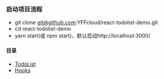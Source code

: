 ### 启动项目流程
*  git clone git@github.com:YFFcloud/react-todolist-demo.git
*  cd react-todolist-demo
*  yarn start(或 npm start)，默认启动http://localhost:3000/

#### 目录
* [TodoList](@src/page/TodoList/Todolist.js)
* [Hooks](./src/page/Hooks/Hooks.js)
